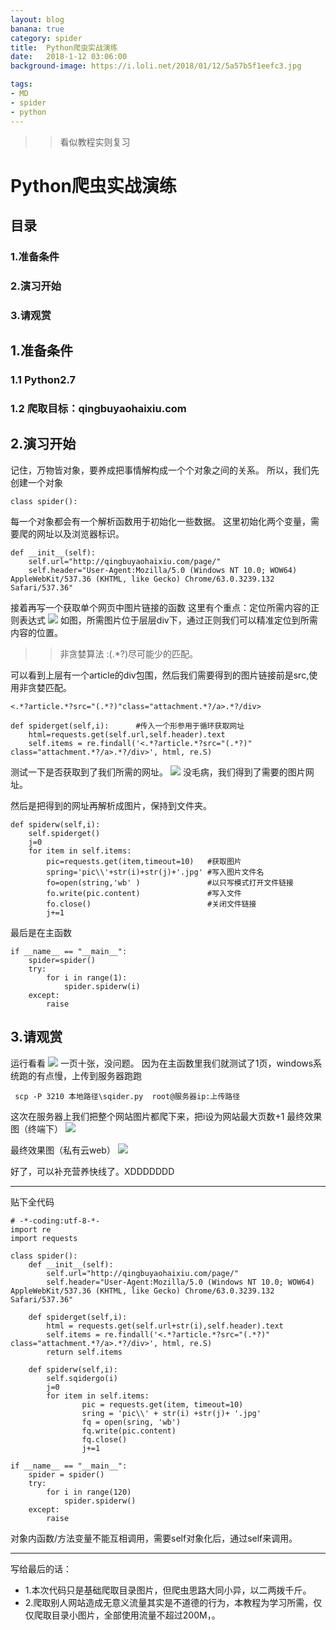 ```yaml
---
layout: blog
banana: true
category: spider
title:  Python爬虫实战演练
date:   2018-1-12 03:06:00
background-image: https://i.loli.net/2018/01/12/5a57b5f1eefc3.jpg

tags:
- MD
- spider
- python
---
```

>> 看似教程实则复习
# Python爬虫实战演练

## 目录
### 1.准备条件
### 2.演习开始
### 3.请观赏

## 1.准备条件
### 1.1 Python2.7
### 1.2 爬取目标：qingbuyaohaixiu.com

## 2.演习开始

记住，万物皆对象，要养成把事情解构成一个个对象之间的关系。
所以，我们先创建一个对象

`class spider():`

每一个对象都会有一个解析函数用于初始化一些数据。
这里初始化两个变量，需要爬的网址以及浏览器标识。

    def __init__(self):
        self.url="http://qingbuyaohaixiu.com/page/"
        self.header="User-Agent:Mozilla/5.0 (Windows NT 10.0; WOW64) AppleWebKit/537.36 (KHTML, like Gecko) Chrome/63.0.3239.132 Safari/537.36"

接着再写一个获取单个网页中图片链接的函数
这里有个重点：定位所需内容的正则表达式
![](https://i.loli.net/2018/01/12/5a57a4ef332c9.png
)
如图，所需图片位于层层div下，通过正则我们可以精准定位到所需内容的位置。
>> 非贪婪算法 :(.*?)尽可能少的匹配。

可以看到上层有一个article的div包围，然后我们需要得到的图片链接前是src,使用非贪婪匹配。

`<.*?article.*?src="(.*?)"class="attachment.*?/a>.*?/div>`

    def spiderget(self,i):      #传入一个形参用于循环获取网址
        html=requests.get(self.url,self.header).text
        self.items = re.findall('<.*?article.*?src="(.*?)" class="attachment.*?/a>.*?/div>', html, re.S)

测试一下是否获取到了我们所需的网址。
![](https://i.loli.net/2018/01/12/5a57a7dba9c00.png)
没毛病，我们得到了需要的图片网址。

然后是把得到的网址再解析成图片，保持到文件夹。

    def spiderw(self,i):
        self.spiderget()
        j=0
        for item in self.items:
            pic=requests.get(item,timeout=10)   #获取图片
            spring='pic\\'+str(i)+str(j)+'.jpg' #写入图片文件名
            fo=open(string,'wb' )               #以只写模式打开文件链接
            fo.write(pic.content)               #写入文件
            fo.close()                          #关闭文件链接
            j+=1

最后是在主函数

    if __name__ == "__main__":
        spider=spider()
        try:
            for i in range(1):
                spider.spiderw(i)
        except:
            raise
## 3.请观赏

运行看看
![](https://i.loli.net/2018/01/12/5a57ac85a2434.png
)
一页十张，没问题。
因为在主函数里我们就测试了1页，windows系统跑的有点慢，上传到服务器跑跑

` scp -P 3210 本地路径\sqider.py  root@服务器ip:上传路径`

这次在服务器上我们把整个网站图片都爬下来，把i设为网站最大页数+1
最终效果图（终端下）
![](https://i.loli.net/2018/01/12/5a57ae700fa9b.png
)

最终效果图（私有云web）
![](https://i.loli.net/2018/01/12/5a57ae1971933.png
)

好了，可以补充营养快线了。XDDDDDDD

***

贴下全代码

    # -*-coding:utf-8-*-
    import re
    import requests

    class spider():
        def __init__(self):
            self.url="http://qingbuyaohaixiu.com/page/"
            self.header="User-Agent:Mozilla/5.0 (Windows NT 10.0; WOW64) AppleWebKit/537.36 (KHTML, like Gecko) Chrome/63.0.3239.132 Safari/537.36"

        def spiderget(self,i):
            html = requests.get(self.url+str(i),self.header).text
            self.items = re.findall('<.*?article.*?src="(.*?)" class="attachment.*?/a>.*?/div>', html, re.S)
            return self.items

        def spiderw(self,i):
            self.sqidergo(i)
            j=0
            for item in self.items:
                    pic = requests.get(item, timeout=10)
                    sring = 'pic\\' + str(i) +str(j)+ '.jpg'  
                    fq = open(sring, 'wb')  
                    fq.write(pic.content)  
                    fq.close() 
                    j+=1

    if __name__ == "__main__":
        spider = spider()
        try:
            for i in range(120)
                spider.spiderw()
        except:
            raise

对象内函数/方法变量不能互相调用，需要self对象化后，通过self来调用。

***

写给最后的话：
* 1.本次代码只是基础爬取目录图片，但爬虫思路大同小异，以二两拨千斤。
* 2.爬取别人网站造成无意义流量其实是不道德的行为，本教程为学习所需，仅仅爬取目录小图片，全部使用流量不超过200M，。
